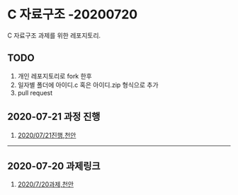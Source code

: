 # C 자료구조 -20200720

C 자료구조 과제를 위한 레포지토리.

## TODO

1. 개인 레포지토리로 fork 한후
2. 일자별 폴더에 아이디.c 혹은 아이디.zip 형식으로 추가
3. pull request

## 2020-07-21 과정 진행

1. [2020/07/21진행,천안](./20200721/README.md)

---

## 2020-07-20 과제링크

1. [2020/7/20과제,천안](./20200720/README.md)
